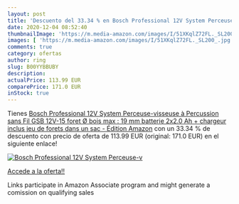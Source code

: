 ```yaml
---
layout: post
title: 'Descuento del 33.34 % en Bosch Professional 12V System Perceuse-v'
date: 2020-12-04 08:52:40
thumbnailImage: 'https://m.media-amazon.com/images/I/51XKqlZ72FL._SL200_.jpg'
images: [ 'https://m.media-amazon.com/images/I/51XKqlZ72FL._SL200_.jpg' ]
comments: true
category: ofertas
author: ring
slug: B00YYBBUBY
description:
actualPrice: 113.99 EUR
comparePrice: 171.0 EUR
inStock: true
---
```


Tienes [Bosch Professional 12V System Perceuse-visseuse à Percussion sans Fil GSB 12V-15  foret Ø bois max : 19 mm  batterie 2x2.0 Ah + chargeur inclus  jeu de forets  dans un sac  - Édition Amazon](https://www.amazon.fr/dp/B00YYBBUBY/?tag=tolees0d-21) con un 33.34 % de descuento con precio de oferta de 113.99 EUR (original: 171.0 EUR) en el siguiente enlace!

[![Bosch Professional 12V System Perceuse-v](https://m.media-amazon.com/images/I/51XKqlZ72FL._SL200_.jpg)](https://www.amazon.fr/dp/B00YYBBUBY/?tag=tolees0d-21)

[Accede a la oferta!!](https://www.amazon.fr/dp/B00YYBBUBY/?tag=tolees0d-21)

Links participate in Amazon Associate program and might generate a comission on qualifying sales


